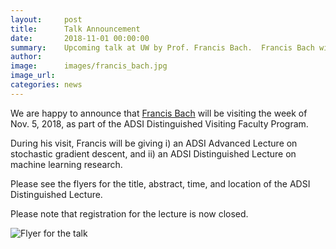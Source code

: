 ```yaml
---
layout:     post
title:      Talk Announcement 
date:       2018-11-01 00:00:00
summary:    Upcoming talk at UW by Prof. Francis Bach.  Francis Bach will be visiting the week of Nov. 5, 2018, as part of the ADSI Distinguished Visiting Faculty Program. During his visit, Francis will be giving i) an ADSI Advanced Lecture on stochastic gradient descent, and ii) an ADSI Distinguished Lecture on machine learning research.
author:     
image:      images/francis_bach.jpg 
image_url:  
categories: news
---
```

We are happy to announce that [Francis Bach](https://www.di.ens.fr/~fbach/) will be visiting the week
of Nov. 5, 2018, as part of the ADSI Distinguished Visiting Faculty
Program. 

During his visit, Francis will be giving i) an ADSI Advanced Lecture
on stochastic gradient descent, and ii) an ADSI Distinguished Lecture on
machine learning research.

Please see the flyers for the title, abstract, time, and location of the ADSI Distinguished Lecture.

Please note that registration for the lecture is now closed. 

![Flyer for the talk](http://ads-institute.uw.edu/images/Bach-Flyer-1.png)
